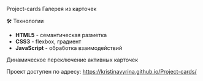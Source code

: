 Project-cards
Галерея из карточек

🛠 Технологии
- **HTML5** - семантическая разметка
- **CSS3** - flexbox, градиент
- **JavaScript** - обработка взаимодействий

Динамическое переключение активных карточек

Проект доступен по адресу: https://kristinavyrina.github.io/Project-cards/
